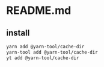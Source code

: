 # README.md

    

## install

```bash
yarn add @yarn-tool/cache-dir
yarn-tool add @yarn-tool/cache-dir
yt add @yarn-tool/cache-dir
```

